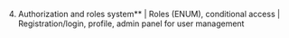 4. Authorization and roles system** | Roles (ENUM), conditional access | Registration/login, profile, admin panel for user management
